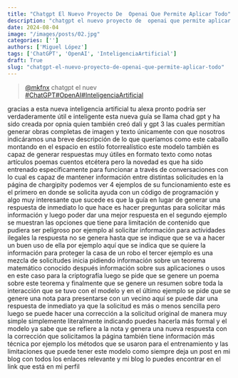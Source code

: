 ```yaml
---
title: "Chatgpt El Nuevo Proyecto De  Openai Que Permite Aplicar Todo"
description: "chatgpt el nuevo proyecto de  openai que permite aplicar todo"
date: 2024-08-04
image: "/images/posts/02.jpg"
categories: ['']
authors: ['Miguel López']
tags: ['ChatGPT', 'OpenAI', 'InteligenciaArtificial']
draft: True
slug: "chatgpt-el-nuevo-proyecto-de-openai-que-permite-aplicar-todo"
---
```


<blockquote class="tiktok-embed" cite="{https://www.tiktok.com/@mkfnx/video/7172256405787872517}" data-video-id="7172256405787872517" style="max-width: 605px;min-width: 325px;" > <section> <a target="_blank" title="@mkfnx" href="https://www.tiktok.com/@mkfnx?refer=embed">@mkfnx</a> chatgpt el nuev </section> <a title="ChatGPT" target="_blank" href="https://www.tiktok.com/tag/ChatGPT?refer=embed">#ChatGPT</a><a title="OpenAI" target="_blank" href="https://www.tiktok.com/tag/OpenAI?refer=embed">#OpenAI</a><a title="InteligenciaArtificial" target="_blank" href="https://www.tiktok.com/tag/InteligenciaArtificial?refer=embed">#InteligenciaArtificial</a> </blockquote> <script async src="https://www.tiktok.com/embed.js"></script>

gracias a esta nueva inteligencia artificial tu alexa pronto podría ser verdaderamente útil e inteligente esta nueva guía se llama chad gpt y ha sido creada por opnia quien también creó dali y gpt 3 las cuales permitían generar obras completas de imagen y texto únicamente con que nosotros indicáramos una breve descripción de lo que queríamos como este caballo montando en el espacio en estilo fotorrealístico este modelo también es capaz de generar respuestas muy útiles en formato texto como notas artículos poemas cuentos etcétera pero la novedad es que ha sido entrenado específicamente para funcionar a través de conversaciones con lo cual es capaz de mantener información entre distintas solicitudes en la página de chargipity podemos ver 4 ejemplos de su funcionamiento este es el primero en donde se solicita ayuda con un código de programación y algo muy interesante que sucede es que la guía en lugar de generar una respuesta de inmediato lo que hace es hacer preguntas para solicitar más información y luego poder dar una mejor respuesta en el segundo ejemplo se muestran las opciones que tiene para limitación de contenido que pudiera ser peligroso por ejemplo al solicitar información para actividades ilegales la respuesta no se genera hasta que se indique que se va a hacer un buen uso de ella por ejemplo aquí que se indica que se quiere la información para proteger la casa de un robo el tercer ejemplo es una mezcla de solicitudes inicia pidiendo información sobre un teorema matemático conocido después información sobre sus aplicaciones o usos en este caso para la criptografía luego se pide que se genere un poema sobre este teorema y finalmente que se genere un resumen sobre toda la interacción que se tuvo con el modelo y en el último ejemplo se pide que se genere una nota para presentarse con un vecino aquí se puede dar una respuesta de inmediato ya que la solicitud es más o menos sencilla pero luego se puede hacer una corrección a la solicitud original de manera muy simple simplemente literalmente indicando puedes hacerla más formal y el modelo ya sabe que se refiere a la nota y genera una nueva respuesta con la corrección que solicitamos la página también tiene información más técnica por ejemplo los métodos que se usaron para el entrenamiento y las limitaciones que puede tener este modelo como siempre deja un post en mi blog con todos los enlaces relevante y mi blog lo puedes encontrar en el link que está en mi perfil 